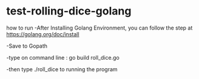 # test-rolling-dice-golang

how to run
-After Installing Golang Environment, you can follow the step at https://golang.org/doc/install

-Save to Gopath 

-type on command line : go build roll_dice.go

-then type ./roll_dice to running the program
